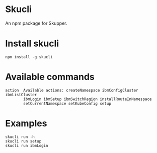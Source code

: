 # Skucli 

An npm package for Skupper.  

# Install skucli
```
npm install -g skucli
```

# Available commands
```
action  Available actions: createNamespace ibmConfigCluster ibmListCluster
        ibmLogin ibmSetup ibmSwitchRegion installRouteInNamespace
        setCurrentNamespace setKubeConfig setup 
```  

# Examples
```
skucli run -h
skucli run setup
skucli run ibmLogin   
```
